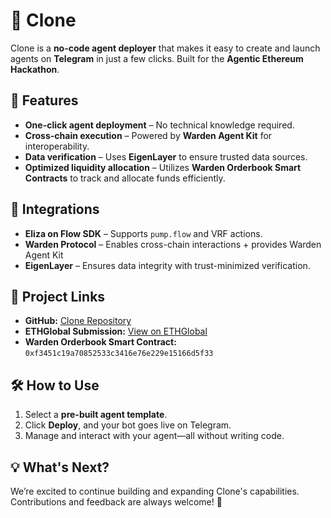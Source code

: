 # 🤖 Clone

Clone is a **no-code agent deployer** that makes it easy to create and launch agents on **Telegram** in just a few clicks. Built for the **Agentic Ethereum Hackathon**.

## 🚀 Features

- **One-click agent deployment** – No technical knowledge required.  
- **Cross-chain execution** – Powered by **Warden Agent Kit** for interoperability.  
- **Data verification** – Uses **EigenLayer** to ensure trusted data sources.  
- **Optimized liquidity allocation** – Utilizes **Warden Orderbook Smart Contracts** to track and allocate funds efficiently.

## 🔗 Integrations

- **Eliza on Flow SDK** – Supports `pump.flow` and VRF actions.  
- **Warden Protocol** – Enables cross-chain interactions + provides Warden Agent Kit  
- **EigenLayer** – Ensures data integrity with trust-minimized verification.

## 📂 Project Links

- **GitHub:** [Clone Repository](http://github.com/Not-Sarthak/clone-xyz)  
- **ETHGlobal Submission:** [View on ETHGlobal](http://ethglobal.com/showcase/clone-y0ucj)  
- **Warden Orderbook Smart Contract:** `0xf3451c19a70852533c3416e76e229e15166d5f33`  

## 🛠️ How to Use

1. Select a **pre-built agent template**.  
2. Click **Deploy**, and your bot goes live on Telegram.  
3. Manage and interact with your agent—all without writing code.  

## 💡 What's Next?

We’re excited to continue building and expanding Clone's capabilities. Contributions and feedback are always welcome! 🚀
